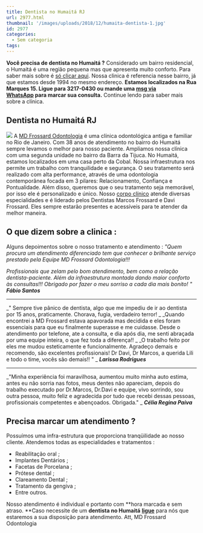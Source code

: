 ```yaml
---
title: Dentista no Humaitá RJ
url: 2977.html
thumbnail: '/images/uploads/2018/12/humaita-dentista-1.jpg'
id: 2977
categories:
  - Sem categoria
tags:
---
```


**Você precisa de dentista no Humaitá ?** Considerado um bairro residencial, o Humaitá é uma região pequena mas que apresenta muito conforto. Para saber mais sobre é [só clicar aqui](https://pt.wikipedia.org/wiki/Humaitá_(bairro_do_Rio_de_Janeiro)). Nossa clinica é referencia nesse bairro, já que estamos desde 1994 no mesmo endereço. **Estamos localizados na Rua Marques 15. Ligue para 3217-0430 ou mande uma [msg via WhatsApp](https://api.whatsapp.com/send?phone=55021976637803) para marcar sua consulta.** Continue lendo para saber mais sobre a clínica.

Dentista no Humaitá RJ
----------------------

![](/images/uploads/2018/12/Dentista-no-humaita.jpg) A [MD Frossard Odontologia](/estrutura/) é uma clínica odontológica antiga e familiar no Rio de Janeiro. Com 38 anos de atendimento no bairro do Humaitá sempre levamos o melhor para nosso paciente. Ampliamos nossa clínica com uma segunda unidade no bairro da Barra da Tijuca. No Humaitá, estamos localizados em uma casa perto da Cobal. Nossa infraestrutura nos permite um trabalho com tranquilidade e segurança. O seu tratamento será realizado com alta performance, através de uma odontologia contemporânea focada em 3 pilares: Relacionamento, Confiança e Pontualidade. Além disso, queremos que o seu tratamento seja memorável, por isso ele é personalizado e único. Nosso [corpo clínico](/equipe/) atende diversas especialidades e é liderado pelos Dentistas Marcos Frossard e Davi Frossard. Eles sempre estarão presentes e acessíveis para te atender da melhor maneira.

O que dizem sobre a clinica :
-----------------------------

Alguns depoimentos sobre o nosso tratamento e atendimento : _"Quem procura um atendimento diferenciado tem que conhecer o brilhante serviço prestado pela Equipe MD Frossard Odontologia!!!_

_Profissionais que zelam pelo bom atendimento, bem como a relação dentista-paciente. Além da infraestrutura montada dando maior conforto às consultas!!! Obrigado por fazer o meu sorriso a cada dia mais bonito! "_ _**Fábio Santos**_

* * *

_" Sempre tive pânico de dentista, algo que me impediu de ir ao dentista por 15 anos, praticamente. Chorava, fugia, verdadeiro terror! _ _Quando encontrei a MD Frossard estava apavorada mas decidida e eles foram essenciais para que eu finalmente superasse e me cuidasse. Desde o atendimento por telefone, ate a consulta, e dia após dia, me senti abraçada por uma equipe inteira, o que fez toda a diferença!! _ _O trabalho feito por eles me mudou esteticamente e funcionalmente. Agradeço demais e recomendo, são excelentes profissionais! Dr Davi, Dr Marcos, a querida Lili e todo o time, vocês são demais!! " _ _**Larissa Rodrigues**_

* * *

_"Minha experiência foi maravilhosa, aumentou muito minha auto estima, antes eu não sorria nas fotos, meus dentes não apareciam, depois do trabalho executado por Dr.Marcos, Dr.Davi e equipe, vivo sorrindo, sou outra pessoa, muito feliz e agradecida por tudo que recebi dessas pessoas, profissionais competentes e abençoados. Obrigada." _ **_Célia Regina Paiva_**

Precisa marcar um atendimento ?
-------------------------------

Possuímos uma infra-estrutura que proporciona tranqüilidade ao nosso cliente. Atendemos todas as especialidades e tratamentos :

*   Reabilitação oral ;
*   Implantes Dentários ;
*   Facetas de Porcelana ;
*   Prótese dental ;
*   Clareamento Dental ;
*   Tratamento da gengiva ;
*   Entre outros.

Nosso atendimento é individual e portanto com **hora marcada e sem atraso. **Caso necessite de um **dentista no Humaitá** **[ligue](https://www.mdfrossard.com.br/contato/ "Contato")** para nós que estaremos a sua disposição para atendimento. Att, MD Frossard Odontologia